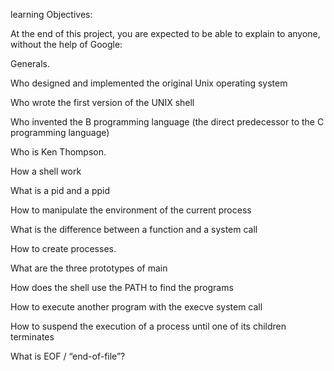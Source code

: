learning Objectives:

At the end of this project, you are expected to be able to explain to anyone, without the help of Google:


Generals.

Who designed and implemented the original Unix operating system

Who wrote the first version of the UNIX shell

Who invented the B programming language (the direct predecessor to the C programming language)

Who is Ken Thompson.

How  a shell work

What is a pid and a ppid

How to manipulate the environment of the current process

What is the difference between a function and a system call

How to create processes.

What are the three prototypes of main

How does the shell use the PATH to find the programs

How to execute another program with the execve system call

How to suspend the execution of a process until one of its children terminates

What is EOF / “end-of-file”?
